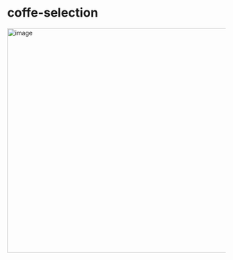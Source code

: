 # coffe-selection

<img width="518" alt="image" src="https://github.com/ithinksodigital/coffe-selection/assets/20691432/50c0a31f-4de7-4186-9d0f-176d1f4ac1a4">
